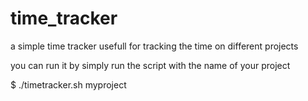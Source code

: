 # time_tracker
a simple time tracker usefull for tracking the time on different projects

you can run it by simply run the script with the name of your project

$ ./timetracker.sh myproject
